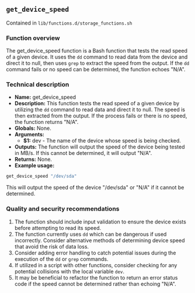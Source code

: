 ## `get_device_speed`

Contained in `lib/functions.d/storage_functions.sh`

### Function overview

The get_device_speed function is a Bash function that tests the read speed of a given device. It uses the `dd` command to read data from the device and direct it to null, then uses `grep` to extract the speed from the output. If the `dd` command fails or no speed can be determined, the function echoes "N/A".

### Technical description

- **Name:** get_device_speed
- **Description:** This function tests the read speed of a given device by utilizing the `dd` command to read data and direct it to null. The speed is then extracted from the output. If the process fails or there is no speed, the function returns "N/A".
- **Globals:** None.
- **Arguments:** 
  - **$1:** dev - The name of the device whose speed is being checked.
- **Outputs:** The function will output the speed of the device being tested in MB/s. If this cannot be determined, it will output "N/A".
- **Returns:** None.
- **Example usage:**
```bash
get_device_speed "/dev/sda"
```
This will output the speed of the device "/dev/sda" or "N/A" if it cannot be determined.

### Quality and security recommendations

1. The function should include input validation to ensure the device exists before attempting to read its speed.
2. The function currently uses `dd` which can be dangerous if used incorrectly. Consider alternative methods of determining device speed that avoid the risk of data loss.
3. Consider adding error handling to catch potential issues during the execution of the `dd` or `grep` commands.
4. If utilized in a script with other functions, consider checking for any potential collisions with the local variable `dev`.
5. It may be beneficial to refactor the function to return an error status code if the speed cannot be determined rather than echoing "N/A".

